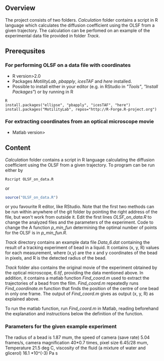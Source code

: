 ## Overview
The project consists of two folders. *Calculation* folder contains a script in R language which calculates the diffusion coefficient using the OLSF from a given trajectory.
The calculation can be perfomed on an example of the experimental data file provided in folder *Track*. 

## Prerequsites
### For performing OLSF on a data file with coordinates
* R version>2.0
* Packages *MotilityLab*, *pbapply*, *icesTAF* and *here* installed.
* Possible to install either in your editor (e.g. in RStudio in *"Tools"*, *"Install Packages"*) or by running in R
```
R
install.packages("ellipse", "pbapply", "icesTAF", "here")
install.packages("MotilityLab", repos="http://R-Forge.R-project.org")
```

### For extracting coordinates from an optical microscope movie
* Matlab version>

## Content

*Calculation* folder contains a script in R language calculating the diffusion coefficient using the OLSF from a given trajectory.
To program can be run either by
```
Rscript OLSF_on_data.R
```
or
``` R
source("OLSF_on_data.R")
```
or you favourite R editor, like RStudio. Note that the first two methods can be run within anywhere of the git folder by pointing the right address of the file, but won't work from outside it. Edit the first lines *OLSF_on_data.R* to change the analyzed files and the parameters of the experiment. Code to change the 
A function *p_min_fun* determining the optimal number of points for the OLSF is in *p_min_fun.R*.

*Track* directory contains an example data file *Data_6.dat* containing the result of a tracking experiment of bead in a liquid. It contains (x, y, R) values for each measurement, where (x,y) are the x and y coordinates of the bead in pixels, and R is the detected radius of the bead. 

*Track* folder also contains the original movie of the experiment obtained by the optical microscope, *6.tif*, providing the data mentioned above. In addition, it contains a matlab function *Find_coord.m* used to extract the trajectories of a bead from the film. *Find_coord.m* repeatedly runs *Find_coordinate.m* function that finds the position of the centre of one bead in only one frame. The output of *Find_coord.m* gives as output (x, y, R) as explained above.

To run the matlab function, run *Find_coord.m* in Matlab, reading beforehand the explanation and instructions below the definition of the function.



### Parameters for the given example experiment
The radius of a bead is 1.87 mum, the speed of camera (save rate) 5.04 frames/s, camera magnification 40*0.7 times, pixel size 6.45/28 mum, Temperature 21.5 deg C, viscosity of the fluid (a mixture of water and glicerol) 16.1 *10^(-3) Pa s
